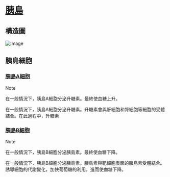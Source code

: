 # [胰島](https://www.commonhealth.com.tw/diabetes/article/66)
## 構造圖
![image](https://github.com/user-attachments/assets/a2e2baec-d2a2-4ba1-a516-01a478bb550c)

## 胰島細胞
### [胰島A細胞](https://zh.wikipedia.org/zh-tw/%E8%83%B0%E5%B3%B6A%E7%B4%B0%E8%83%9E)
> [!NOTE]
> 在一般情況下，胰島A細胞分泌升糖素。最終使血糖上升。

在一般情況下，胰島A細胞分泌升糖素。升糖素會與肝細胞和腎細胞等細胞的受體結合。在此過程中，升糖素

### [胰島B細胞](https://zh.wikipedia.org/zh-tw/%E8%83%B0%E5%B3%B6B%E7%B4%B0%E8%83%9E)
> [!NOTE]
> 在一般情況下，胰島B細胞分泌胰島素。最終使血糖下降。



在一般情況下，胰島B細胞分泌胰島素。胰島素與靶細胞表面的胰島素受體結合。誘導細胞的代謝變化，加快葡萄糖的利用，進而使血糖下降。

